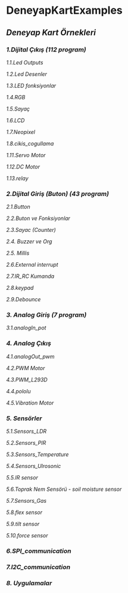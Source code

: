 # DeneyapKartExamples

<H2><i> Deneyap Kart Örnekleri </i></H2>

<H3><i>1.Dijital Çıkış (112 program) </H3>

1.1.Led Outputs

1.2.Led Desenler

1.3.LED fonksiyonlar

1.4.RGB

1.5.Sayaç

1.6.LCD

1.7.Neopixel

1.8.cikis_cogullama

1.11.Servo Motor

1.12.DC Motor

1.13.relay

<H3><i>2.Dijital Giriş (Buton) (43 program)</i></H3>

2.1.Button

2.2.Buton ve Fonksiyonlar

2.3.Sayac (Counter)

2.4. Buzzer ve Org

2.5. Millis

2.6.External interrupt

2.7.IR_RC Kumanda

2.8.keypad

2.9.Debounce

<H3><i>3. Analog Giriş (7 program) </i></H3>

3.1.analogIn_pot

<H3><i>4. Analog Çıkış</i></H3>

4.1.analogOut_pwm

4.2.PWM Motor

4.3.PWM_L293D

4.4.pololu

4.5.Vibration Motor

<H3><i>5. Sensörler</i></H3>

5.1.Sensors_LDR

5.2.Sensors_PIR

5.3.Sensors_Temperature

5.4.Sensors_Ulrosonic

5.5.IR sensor

5.6.Toprak Nem Sensörü - soil moisture sensor

5.7.Sensors_Gas 

5.8.flex sensor

5.9.tilt sensor

5.10.force sensor

<H3><i>6.SPI_communication</i></H3>

<H3><i>7.I2C_communication</i></H3>

<H3><i>8. Uygulamalar</i></H3>
